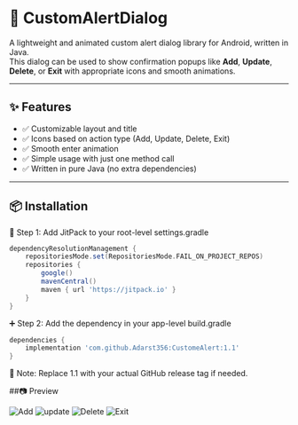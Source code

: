 # 🔔 CustomAlertDialog

A lightweight and animated custom alert dialog library for Android, written in Java.  
This dialog can be used to show confirmation popups like **Add**, **Update**, **Delete**, or **Exit** with appropriate icons and smooth animations.

---

## ✨ Features

- ✅ Customizable layout and title  
- ✅ Icons based on action type (Add, Update, Delete, Exit)  
- ✅ Smooth enter animation  
- ✅ Simple usage with just one method call  
- ✅ Written in pure Java (no extra dependencies)  

---

## 📦 Installation

🔧 Step 1: Add JitPack to your root-level settings.gradle

```groovy
dependencyResolutionManagement {
    repositoriesMode.set(RepositoriesMode.FAIL_ON_PROJECT_REPOS)
    repositories {
        google()
        mavenCentral()
        maven { url 'https://jitpack.io' }
    }
}
```



➕ Step 2: Add the dependency in your app-level build.gradle

```groovy
dependencies {
    implementation 'com.github.Adarst356:CustomeAlert:1.1'
}
```
📝 Note: Replace 1.1 with your actual GitHub release tag if needed.


##📷 Preview


![Add](https://github.com/user-attachments/assets/ed66936f-ddb3-4442-8a3b-12f049970cba)          ![update](https://github.com/user-attachments/assets/34077972-f086-4a6d-9640-d8f08e784d1c)
![Delete](https://github.com/user-attachments/assets/f465f326-a1c8-40d2-a64c-dc9f877024fa)  ![Exit](https://github.com/user-attachments/assets/2e542e12-2938-46a5-8fd5-10a4cdf43b40)




